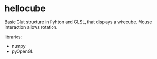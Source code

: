 # hellocube
Basic Glut structure in Pyhton and GLSL, that displays a wirecube. Mouse interaction allows rotation.

libraries:
- numpy
- pyOpenGL
